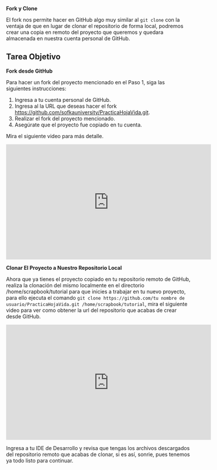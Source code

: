 **Fork y Clone**

El fork nos permite hacer en GitHub algo muy similar al `git clone` con la ventaja de que en lugar de clonar el repositorio de forma local, podremos crear una copia en remoto del proyecto que queremos y quedara almacenada en nuestra cuenta personal de GitHub.

## Tarea Objetivo

**Fork desde GitHub**

Para hacer un fork del proyecto mencionado en el Paso 1, siga las siguientes instrucciones:

1. Ingresa a tu cuenta personal de GitHub.
2. Ingresa al la URL que deseas hacer el fork https://github.com/sofkauniversity/PracticaHojaVida.git.
3. Realizar el fork del proyecto mencionado.
4. Asegúrate que el proyecto fue copiado en tu cuenta.

Mira el siguiente video para más detalle.

<iframe width="560" height="315" src="https://www.youtube.com/embed/fG-n4r1VPes" frameborder="0" allow="accelerometer; autoplay; clipboard-write; encrypted-media; gyroscope; picture-in-picture" allowfullscreen></iframe>

**Clonar El Proyecto a Nuestro Repositorio Local**

Ahora que ya tienes el proyecto copiado en tu repositorio remoto de GitHub, realiza la clonación del mismo localmente en el directorio /home/scrapbook/tutorial para que inicies a trabajar en tu nuevo proyecto, para ello ejecuta el comando `git clone https://github.com/tu nombre de usuario/PracticaHojaVida.git /home/scrapbook/tutorial`, mira el siguiente video para ver como obtener la url del repositorio que acabas de crear desde GitHub.

<iframe width="560" height="315" src="https://www.youtube.com/embed/rP9j68HHIec" frameborder="0" allow="accelerometer; autoplay; clipboard-write; encrypted-media; gyroscope; picture-in-picture" allowfullscreen></iframe>

Ingresa a tu IDE de Desarrollo y revisa que tengas los archivos descargados del repositorio remoto que acabas de clonar, si es así, sonrie, pues tenemos ya todo listo para continuar.
